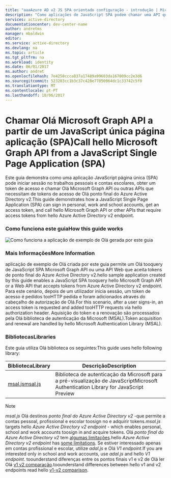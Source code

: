 ```yaml
---
title: "aaaAzure AD v2 JS SPA orientado configuração - introdução | Microsoft Docs"
description: "Como aplicações de JavaScript SPA podem chamar uma API que necessitam de tokens de acesso ao ponto final do Azure Active Directory v2"
services: active-directory
documentationcenter: dev-center-name
author: andretms
manager: mbaldwin
editor: 
ms.service: active-directory
ms.devlang: na
ms.topic: article
ms.tgt_pltfrm: na
ms.workload: identity
ms.date: 06/01/2017
ms.author: andret
ms.openlocfilehash: 7e4250ccca837a17489a99603da167009cc2e3d6
ms.sourcegitcommit: 523283cc1b3c37c428e77850964dc1c33742c5f0
ms.translationtype: MT
ms.contentlocale: pt-PT
ms.lasthandoff: 10/06/2017
---
```

# <a name="call-hello-microsoft-graph-api-from-a-javascript-single-page-application-spa"></a><span data-ttu-id="0d374-103">Chamar Olá Microsoft Graph API a partir de um JavaScript única página aplicação (SPA)</span><span class="sxs-lookup"><span data-stu-id="0d374-103">Call hello Microsoft Graph API from a JavaScript Single Page Application (SPA)</span></span>

<span data-ttu-id="0d374-104">Este guia demonstra como uma aplicação JavaScript página única (SPA) pode iniciar sessão no trabalhos pessoais e contas escolares, obter um token de acesso e chamar Olá Microsoft Graph API ou outras APIs que necessitam de tokens de acesso de Olá ponto final do Azure Active Directory v2.</span><span class="sxs-lookup"><span data-stu-id="0d374-104">This guide demonstrates how a JavaScript Single Page Application (SPA) can sign in personal, work and school accounts, get an access token, and call hello Microsoft Graph API or other APIs that require access tokens from hello Azure Active Directory v2 endpoint.</span></span>

### <a name="how-this-guide-works"></a><span data-ttu-id="0d374-105">Como funciona este guia</span><span class="sxs-lookup"><span data-stu-id="0d374-105">How this guide works</span></span>

![Como funciona a aplicação de exemplo de Olá gerada por este guia](media/active-directory-singlepageapp-javascriptspa-introduction/javascriptspa-intro.png)

<!--start-collapse-->
### <a name="more-information"></a><span data-ttu-id="0d374-107">Mais Informações</span><span class="sxs-lookup"><span data-stu-id="0d374-107">More Information</span></span>

<span data-ttu-id="0d374-108">aplicação de exemplo de Olá criada por este guia permite um Olá tooquery de JavaScript SPA Microsoft Graph API ou uma API Web que aceita tokens de ponto final do Azure Active Directory v2.</span><span class="sxs-lookup"><span data-stu-id="0d374-108">hello sample application created by this guide enables a JavaScript SPA tooquery hello Microsoft Graph API or a Web API that accepts tokens from Azure Active Directory v2 endpoint.</span></span> <span data-ttu-id="0d374-109">Para este cenário, depois de um utilizador inicia sessão, um token de acesso é pedidos tooHTTP pedida e foram adicionados através do cabeçalho de autorização de Olá.</span><span class="sxs-lookup"><span data-stu-id="0d374-109">For this scenario, after a user signs-in, an access token is requested and added tooHTTP requests via hello authorization header.</span></span> <span data-ttu-id="0d374-110">Aquisição do token e a renovação são processados pela Olá biblioteca de autenticação da Microsoft (MSAL).</span><span class="sxs-lookup"><span data-stu-id="0d374-110">Token acquisition and renewal are handled by hello Microsoft Authentication Library (MSAL).</span></span>

<!--end-collapse-->

<!--start-collapse-->
### <a name="libraries"></a><span data-ttu-id="0d374-111">Bibliotecas</span><span class="sxs-lookup"><span data-stu-id="0d374-111">Libraries</span></span>

<span data-ttu-id="0d374-112">Este guia utiliza Olá biblioteca os seguintes:</span><span class="sxs-lookup"><span data-stu-id="0d374-112">This guide uses hello following library:</span></span>

|<span data-ttu-id="0d374-113">Biblioteca</span><span class="sxs-lookup"><span data-stu-id="0d374-113">Library</span></span>|<span data-ttu-id="0d374-114">Descrição</span><span class="sxs-lookup"><span data-stu-id="0d374-114">Description</span></span>|
|---|---|
|[<span data-ttu-id="0d374-115">msal.js</span><span class="sxs-lookup"><span data-stu-id="0d374-115">msal.js</span></span>](https://github.com/AzureAD/microsoft-authentication-library-for-js)|<span data-ttu-id="0d374-116">Biblioteca de autenticação da Microsoft para a pré-visualização de JavaScript</span><span class="sxs-lookup"><span data-stu-id="0d374-116">Microsoft Authentication Library for JavaScript Preview</span></span>|

> [!NOTE]
> <span data-ttu-id="0d374-117">*msal.js* Olá destinos *ponto final do Azure Active Directory v2* -que permite a contas pessoal, profissional e escolar toosign no e adquirir tokens.</span><span class="sxs-lookup"><span data-stu-id="0d374-117">*msal.js* targets hello *Azure Active Directory v2 endpoint* - which enables personal, school and work accounts toosign in and acquire tokens.</span></span> <span data-ttu-id="0d374-118">Olá *ponto final do Azure Active Directory v2* tem [algumas limitações](..\active-directory-v2-limitations.md).</span><span class="sxs-lookup"><span data-stu-id="0d374-118">hello *Azure Active Directory v2 endpoint* has [some limitations](..\active-directory-v2-limitations.md).</span></span> <span data-ttu-id="0d374-119">Se estiver interessado apenas em contas profissional e escolar, utilize *adal.js* e Olá *V1 endpoint*.</span><span class="sxs-lookup"><span data-stu-id="0d374-119">If you are interested only in school and work accounts, use *adal.js* and hello *V1 endpoint*.</span></span> <span data-ttu-id="0d374-120">toounderstand diferenças entre os pontos finais v1 e v2 de Olá ler Olá [v1 v2 comparação](..\active-directory-v2-compare.md).</span><span class="sxs-lookup"><span data-stu-id="0d374-120">toounderstand differences between hello v1 and v2 endpoints read hello [v1-v2 comparison](..\active-directory-v2-compare.md).</span></span>

<!--end-collapse-->
